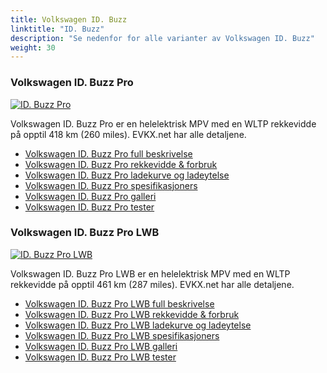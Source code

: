 ```yaml
---
title: Volkswagen ID. Buzz
linktitle: "ID. Buzz"
description: "Se nedenfor for alle varianter av Volkswagen ID. Buzz"
weight: 30
---
```

### Volkswagen ID. Buzz Pro

<a href="id._buzz_pro/"><img src="https://media.evkx.net/multimedia/models/volkswagen/id._buzz/id._buzz_pro/main_1_st.jpg" class="img-fluid" alt="ID. Buzz Pro" ></a>

Volkswagen ID. Buzz Pro er en helelektrisk MPV med en WLTP rekkevidde på opptil 418 km (260 miles). EVKX.net har alle detaljene. 

- [Volkswagen ID. Buzz Pro full beskrivelse](id._buzz_pro/)
- [Volkswagen ID. Buzz Pro rekkevidde & forbruk](id._buzz_pro/rangeandconsumption)
- [Volkswagen ID. Buzz Pro ladekurve og ladeytelse](id._buzz_pro/chargingcurve)
- [Volkswagen ID. Buzz Pro spesifikasjoners](id._buzz_pro/specifications)
- [Volkswagen ID. Buzz Pro galleri](id._buzz_pro/gallery)
- [Volkswagen ID. Buzz Pro tester](id._buzz_pro/reviews)

### Volkswagen ID. Buzz Pro LWB

<a href="id._buzz_pro_lwb/"><img src="https://media.evkx.net/multimedia/models/volkswagen/id._buzz/id._buzz_pro_lwb/main_1_st.jpg" class="img-fluid" alt="ID. Buzz Pro LWB" ></a>

Volkswagen ID. Buzz Pro LWB er en helelektrisk MPV med en WLTP rekkevidde på opptil 461 km (287 miles). EVKX.net har alle detaljene. 

- [Volkswagen ID. Buzz Pro LWB full beskrivelse](id._buzz_pro_lwb/)
- [Volkswagen ID. Buzz Pro LWB rekkevidde & forbruk](id._buzz_pro_lwb/rangeandconsumption)
- [Volkswagen ID. Buzz Pro LWB ladekurve og ladeytelse](id._buzz_pro_lwb/chargingcurve)
- [Volkswagen ID. Buzz Pro LWB spesifikasjoners](id._buzz_pro_lwb/specifications)
- [Volkswagen ID. Buzz Pro LWB galleri](id._buzz_pro_lwb/gallery)
- [Volkswagen ID. Buzz Pro LWB tester](id._buzz_pro_lwb/reviews)

